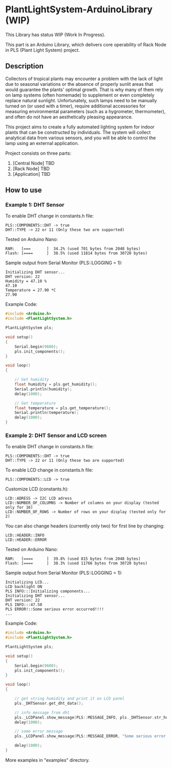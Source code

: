 # PlantLightSystem-ArduinoLibrary (WIP)
This Library has status WIP (Work In Progress).

This part is an Arduino Library, which delivers core operability of Rack Node in PLS (Plant Light System) project.
## Description
Collectors of tropical plants may encounter a problem with the lack of light due to seasonal variations or the absence of properly sunlit areas that would guarantee the plants' optimal growth. That is why many of them rely on lamp systems (often homemade) to supplement or even completely replace natural sunlight. Unfortunately, such lamps need to be manually turned on (or used with a timer), require additional accessories for measuring environmental parameters (such as a hygrometer, thermometer), and often do not have an aesthetically pleasing appearance.

This project aims to create a fully automated lighting system for indoor plants that can be constructed by individuals. The system will collect analytical data from various sensors, and you will be able to control the lamp using an external application.

Project consists on three parts:

1. [Central Node] TBD
2. [Rack Node] TBD
3. [Application] TBD

## How to use

### Example 1: DHT Sensor

To enable DHT change in constants.h file:
```
PLS::COMPONENTS::DHT -> true
DHT::TYPE -> 22 or 11 (Only these two are supported)
```


Tested on Arduino Nano:
```
RAM:   [===       ]  34.2% (used 701 bytes from 2048 bytes)
Flash: [====      ]  38.5% (used 11814 bytes from 30720 bytes)
```


Sample output from Serial Monitor (PLS::LOGGING = 1):
```
Initializing DHT sensor...
DHT version: 22
Humidity = 47.10 %
47.10
Temperature = 27.90 *C
27.90
```

Example Code:
```C++
#include <Arduino.h>
#include <PlantLightSystem.h>

PlantLightSystem pls;

void setup()
{
    Serial.begin(9600);
    pls.init_components();
}

void loop()
{

    // Get humidity
    float humidity = pls.get_humidity();
    Serial.println(humidity);
    delay(1000);

    // Get temperature
    float temperature = pls.get_temperature();
    Serial.println(temperature);
    delay(1000);
}
```

### Example 2: DHT Sensor and LCD screen

To enable DHT change in constants.h file:
```
PLS::COMPONENTS::DHT -> true
DHT::TYPE -> 22 or 11 (Only these two are supported)
```
To enable LCD change in constants.h file:
```
PLS::COMPONENTS::LCD -> true
```
Customize LCD (constants.h):
```
LCD::ADRESS -> I2C LCD adress
LCD::NUMBER_OF_COLUMNS -> Number of columns on your display (tested only for 16)
LCD::NUMBER_OF_ROWS -> Number of rows on your display (tested only for 2)
```
You can also change headers (currently only two) for first line by changing:
```
LCD::HEADER::INFO
LCD::HEADER::ERROR
```
Tested on Arduino Nano:
```
RAM:   [====      ]  39.8% (used 815 bytes from 2048 bytes)
Flash: [====      ]  38.3% (used 11766 bytes from 30720 bytes)
```
Sample output from Serial Monitor (PLS::LOGGING = 1):
```
Initializing LCD...
LCD backlight ON
PLS INFO:::Initializing components...
Initializing DHT sensor...
DHT version: 22
PLS INFO:::47.50
PLS ERROR!::Some serious error occurred!!!!
...
```
Example Code:
```C++
#include <Arduino.h>
#include <PlantLightSystem.h>

PlantLightSystem pls;

void setup()
{
    Serial.begin(9600);
    pls.init_components();
}

void loop()
{

    // get string humidity and print it on LCD panel
    pls._DHTSensor.get_dht_data();

    // info message from dht
    pls._LCDPanel.show_message(PLS::MESSAGE_INFO, pls._DHTSensor.str_humidity);
    delay(1000);

    // some error message
    pls._LCDPanel.show_message(PLS::MESSAGE_ERROR, "Some serious error occurred!!!!");

    delay(1000);
}
```

More examples in "examples" directory.

